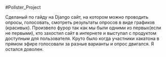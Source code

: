 #Pollster_Project

Сделаный по гайду на Django сайт, на котором можно проводить опросы, голосовать, смотреть результаты опросов в виде графиков (красивых). Произвело фурор так как мы были одними из первых(если не первыми), кто захостил сайт в интернете и выступал с продуктом доступным для пользователя. 
Круто было когда участники хакатона в прямом эфире голосовали за разные варианты и опрос двигался. Я остался доволен.
